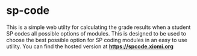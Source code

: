 # sp-code

This is a simple web utilty for calculating the grade results when a student SP codes all possible options of modules. This is designed to be used to choose the best possible option for SP coding modules in an easy to use utility. You can find the hosted version at **https://spcode.xiomi.org**
